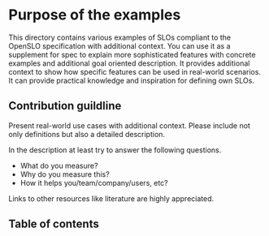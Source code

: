 # Purpose of the examples


This directory contains various examples of SLOs compliant to the OpenSLO specification with additional context. You can use it as a
supplement for spec to explain more sophisticated features with concrete examples and additional goal oriented description. It provides
additional context to show how specific features can be used in real-world scenarios. It can provide practical knowledge and inspiration
for defining own SLOs.

## Contribution guildline

Present real-world use cases with additional context. Please include not only definitions but also a detailed description.

In the description at least try to answer the following questions.

- What do you measure?
- Why do you measure this?
- How it helps you/team/company/users, etc?

Links to other resources like literature are highly appreciated.

## Table of contents

<!-- List of examples with links to a specific directory and one-sentence description. -->
